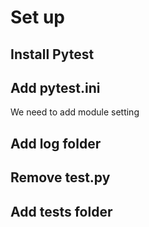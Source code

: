 # Set up

## Install Pytest

## Add pytest.ini

We need to add module setting

## Add log folder

## Remove test.py

## Add tests folder